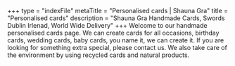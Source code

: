 +++
type = "indexFile"
metaTitle = "Personalised cards | Shauna Gra"
title = "Personalised cards"
description = "Shauna Gra Handmade Cards, Swords Dublin Irlenad, World Wide Delivery"
+++
Welcome to our handmade personalised cards page. We can create cards for all occasions, birthday cards, wedding cards, baby cards, you name it, we can create it. If you are looking for something extra special, please contact us. We also take care of the environment by using recycled cards and natural products.

